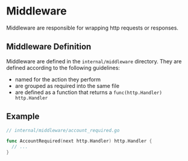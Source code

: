 # Middleware

Middleware are responsible for wrapping http requests or
responses.

## Middleware Definition

Middleware are defined in the `internal/middleware` directory. They
are defined according to the following guidelines:

* named for the action they perform
* are grouped as required into the same file
* are defined as a function that returns a `func(http.Handler) http.Handler`

## Example

```go
// internal/middleware/account_required.go

func AccountRequired(next http.Handler) http.Handler {
  // ...
}

```
